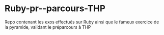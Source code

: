 # Ruby-pr--parcours-THP
Repo contenant les exos effectués sur Ruby ainsi que le fameux exercice de la pyramide, validant le préparcours à THP 
